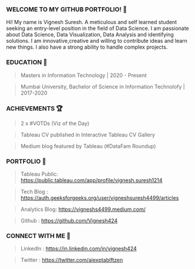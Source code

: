 ### WELCOME TO MY GITHUB PORTFOLIO! 👋

Hi! My name is Vignesh Suresh. A meticulous and self learned student seeking an entry-level position in the field of Data Science. I am passionate about Data Science, Data Visualization, Data Analysis and identifying solutions. I am innovative,creative and willing to contribute ideas and learn new things. I also have a strong ability to handle complex projects.

### EDUCATION 🏫

> Masters in Information Technology | 2020 - Present

> Mumbai University, Bachelor of Science in Information Technolofy | 2017-2020

### ACHIEVEMENTS 🏆

> 2 x #VOTDs (Viz of the Day)

> Tableau CV published in Interactive Tableau CV Gallery

> Medium blog featured by Tableau (#DataFam Roundup)

### PORTFOLIO 📁

> Tableau Public: https://public.tableau.com/app/profile/vignesh.suresh1214

> Tech Blog : https://auth.geeksforgeeks.org/user/vigneshsuresh4499/articles

> Analytics Blog: https://vigneshs4499.medium.com/

> Github : https://github.com/Vignesh424

### CONNECT WITH ME 🤝

> LinkedIn : https://in.linkedin.com/in/vignesh424

> Twitter : https://twitter.com/aiexptablftzen
